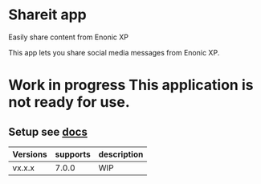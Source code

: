 # Shareit app
Easily share content from Enonic XP

This app lets you share social media messages from Enonic XP. 

# Work in progress This application is not ready for use.


## Setup see [docs](/docs/index.adoc)

| Versions | supports | description |
| -------- | -------- | ----------- |
| vx.x.x | 7.0.0 | WIP |
